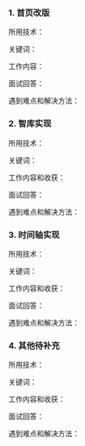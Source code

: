 ### 1. 首页改版
所用技术：

关键词：

工作内容：

面试回答：

遇到难点和解决方法：
    
### 2. 智库实现
所用技术：

关键词：

工作内容和收获：

面试回答：

遇到难点和解决方法：

### 3. 时间轴实现
所用技术：

关键词：

工作内容和收获：

面试回答：

遇到难点和解决方法：

### 4. 其他待补充
所用技术：

关键词：

工作内容和收获：

面试回答：

遇到难点和解决方法：

